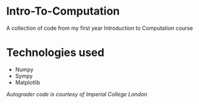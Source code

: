 # Intro-To-Computation
A collection of code from my first year Introduction to Computation course


<h1>Technologies used</h1>
<ul>
  <li>Numpy</li>
  <li>Sympy</li>
  <li>Matplotlib</li>
</ul>

<i>Autograder code is courtesy of Imperial College London</i>